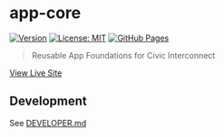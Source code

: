 # app-core

[![Version](https://img.shields.io/badge/version-v0.0.3-blue)](https://github.com/civic-interconnect/app-core/releases)
[![License: MIT](https://img.shields.io/badge/license-MIT-green.svg)](https://opensource.org/licenses/MIT)
[![GitHub Pages](https://img.shields.io/badge/GitHub%20Pages-Live-brightgreen)](https://civic-interconnect.github.io/app-core/)


> Reusable App Foundations for Civic Interconnect

[View Live Site](https://civic-interconnect.github.io/app-core/)

## Development

See [DEVELOPER.md](./DEVELOPER.md)
